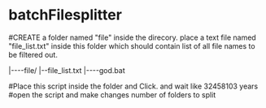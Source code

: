 # batchFilesplitter
                                                                  
                                                                       

#CREATE a folder named "file" inside the direcory. place a text file named "file_list.txt" inside this folder which should contain list of all file names to be filtered out.  

|----file/
     |--file_list.txt
|----god.bat

#Place this script inside the folder and Click. and wait like 32458103 years 
#open the script and make changes number of folders to split


